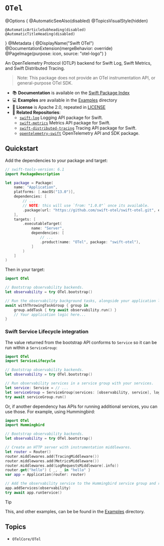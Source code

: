 # ``OTel``
<!--
We need to play some tricks to have the DocC catalog play nicely with the Swift OTel package structure.

The only product module, `OTel`, doesn't actually provide any public top-level symbols. Rather it provides public
extensions on `enum OTel`, which actually lives in the internal `OTelCore` module, and makes this available using
`@_exported import OTelCore.OTel`. The end experience is that folks just `import OTel` and they get the API.

By default, this leads to a sub-par DocC experience, but DocC exposes enough levers that we can workaround it and
present the reader with the same illusion: that there's one module/symbol, `OTel`, where all the APIs live.

We do this by using a careful combination @Options and @Metadata, so take care when adjusting these.
-->
@Options {
    @AutomaticSeeAlso(disabled)
    @TopicsVisualStyle(hidden)

    @AutomaticArticleSubheading(disabled)
    @AutomaticTitleHeading(disabled)
}
@Metadata {
    @DisplayName("Swift OTel")
    @DocumentationExtension(mergeBehavior: override)
    @PageImage(purpose: icon, source: "otel-logo")
}

An OpenTelemetry Protocol (OTLP) backend for Swift Log, Swift Metrics, and Swift Distributed Tracing.

> Note: This package does not provide an OTel instrumentation API, or general-purpose OTel SDK.

- 📚 **Documentation** is available on the [Swift Package Index][docs]
- 💻 **Examples** are available in the [Examples][examples] directory
- 🪪 **License** is Apache 2.0, repeated in [LICENSE][license]
- 🔀 **Related Repositories**:
  - [`swift-log`][swift-log] Logging API package for Swift.
  - [`swift-metrics`][swift-metrics] Metrics API package for Swift.
  - [`swift-distributed-tracing`][swift-distributed-tracing] Tracing API package for Swift.
  - [`opentelemetry-swift`][opentelemetry-swift] OpenTelemetry API and SDK package.

## Quickstart

Add the dependencies to your package and target:

```swift
// swift-tools-version: 6.1
import PackageDescription

let package = Package(
    name: "Application",
    platforms: [.macOS("13.0")],
    dependencies: [
        // ...
        // NOTE: this will use `from: "1.0.0"` once its available.
        .package(url: "https://github.com/swift-otel/swift-otel.git", exact: "1.0.0-alpha.1"),
    ],
    targets: [
        .executableTarget(
            name: "Server",
            dependencies: [
                // ...
                .product(name: "OTel", package: "swift-otel"),
            ]
        )
    ]
)
```

Then in your target:

```swift
import OTel

// Bootstrap observability backends.
let observability = try OTel.bootstrap()

// Run the observability background tasks, alongside your application logic.
await withThrowingTaskGroup { group in
    group.addTask { try await observability.run() }
    // Your application logic here...
}
```

### Swift Service Lifecycle integration

The value returned from the bootstrap API conforms to `Service` so it can be run within a `ServiceGroup`:

```swift
import OTel
import ServiceLifecycle

// Bootstrap observability backends.
let observability = try OTel.bootstrap()

// Run observability services in a service group with your services.
let service: Service = // ...
let serviceGroup = ServiceGroup(services: [observability, service], logger: .init(label: "ServiceGroup"))
try await serviceGroup.run()
```

Or, if another dependency has APIs for running additional services, you can use those. For example, using Hummingbird:

```swift
import OTel
import Hummingbird

// Bootstrap observability backends.
let observability = try OTel.bootstrap()

// Create an HTTP server with instrumentation middlewares.
let router = Router()
router.middlewares.add(TracingMiddleware())
router.middlewares.add(MetricsMiddleware())
router.middlewares.add(LogRequestsMiddleware(.info))
router.get("hello") { _, _ in "hello" }
var app = Application(router: router)

// Add the observability service to the Hummingbird service group and run the server.
app.addServices(observability)
try await app.runService()
```

> [!Tip]
> This, and other examples, can be be found in the [Examples][examples] directory.

[otlp]: https://opentelemetry.io/docs/specs/otel/protocol
<!-- TODO: Remove /main/ from following URL once 1.0.0 ships -->
[docs]: https://swiftpackageindex.com/swift-otel/swift-otel/main/documentation
[examples]: https://github.com/swift-otel/swift-otel/tree/main/Examples/
[license]: https://github.com/swift-otel/swift-otel/tree/main/LICENSE.txt
[swift-log]: https://github.com/apple/swift-log
[swift-metrics]: https://github.com/apple/swift-metrics
[swift-distributed-tracing]: https://github.com/apple/swift-distributed-tracing
[opentelemetry-swift]: https://github.com/open-telemetry/opentelemetry-swift

## Topics
<!-- Even though this page uses @TopicsVisualStyle(hidden), topics here impact the sidebar in the compiled docs. -->

- ``OTelCore/OTel``
